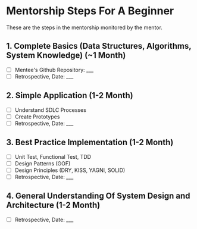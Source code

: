 # Mentorship Steps For A Beginner

These are the steps in the mentorship monitored by the mentor.

## 1. Complete Basics (Data Structures, Algorithms, System Knowledge) (~1 Month)
- [ ] Mentee's Github Repository: ___
- [ ] Retrospective, Date: ___

## 2. Simple Application (1-2 Month)
- [ ] Understand SDLC Processes
- [ ] Create Prototypes
- [ ] Retrospective, Date: ___

## 3. Best Practice Implementation (1-2 Month)
- [ ] Unit Test, Functional Test, TDD
- [ ] Design Patterns (GOF)
- [ ] Design Principles (DRY, KISS, YAGNI, SOLID)
- [ ] Retrospective, Date: ___

## 4. General Understanding Of System Design and Architecture (1-2 Month)
- [ ] Retrospective, Date: ___
